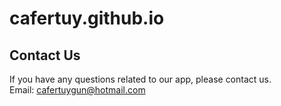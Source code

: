 # cafertuy.github.io

## Contact Us<br>
If you have any questions related to our app, please contact us.<br>
Email: <cafertuygun@hotmail.com>
